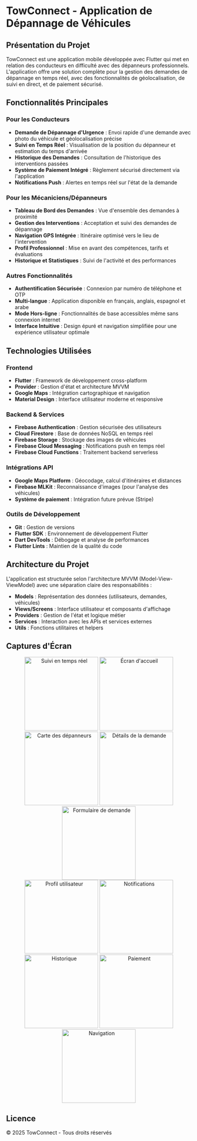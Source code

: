 # TowConnect - Application de Dépannage de Véhicules

## Présentation du Projet

TowConnect est une application mobile développée avec Flutter qui met en relation des conducteurs en difficulté avec des dépanneurs professionnels. L'application offre une solution complète pour la gestion des demandes de dépannage en temps réel, avec des fonctionnalités de géolocalisation, de suivi en direct, et de paiement sécurisé.

## Fonctionnalités Principales

### Pour les Conducteurs
- **Demande de Dépannage d'Urgence** : Envoi rapide d'une demande avec photo du véhicule et géolocalisation précise
- **Suivi en Temps Réel** : Visualisation de la position du dépanneur et estimation du temps d'arrivée
- **Historique des Demandes** : Consultation de l'historique des interventions passées
- **Système de Paiement Intégré** : Règlement sécurisé directement via l'application
- **Notifications Push** : Alertes en temps réel sur l'état de la demande

### Pour les Mécaniciens/Dépanneurs
- **Tableau de Bord des Demandes** : Vue d'ensemble des demandes à proximité
- **Gestion des Interventions** : Acceptation et suivi des demandes de dépannage
- **Navigation GPS Intégrée** : Itinéraire optimisé vers le lieu de l'intervention
- **Profil Professionnel** : Mise en avant des compétences, tarifs et évaluations
- **Historique et Statistiques** : Suivi de l'activité et des performances

### Autres Fonctionnalités
- **Authentification Sécurisée** : Connexion par numéro de téléphone et OTP
- **Multi-langue** : Application disponible en français, anglais, espagnol et arabe
- **Mode Hors-ligne** : Fonctionnalités de base accessibles même sans connexion internet
- **Interface Intuitive** : Design épuré et navigation simplifiée pour une expérience utilisateur optimale

## Technologies Utilisées

### Frontend
- **Flutter** : Framework de développement cross-platform
- **Provider** : Gestion d'état et architecture MVVM
- **Google Maps** : Intégration cartographique et navigation
- **Material Design** : Interface utilisateur moderne et responsive

### Backend & Services
- **Firebase Authentication** : Gestion sécurisée des utilisateurs
- **Cloud Firestore** : Base de données NoSQL en temps réel
- **Firebase Storage** : Stockage des images de véhicules
- **Firebase Cloud Messaging** : Notifications push en temps réel
- **Firebase Cloud Functions** : Traitement backend serverless

### Intégrations API
- **Google Maps Platform** : Géocodage, calcul d'itinéraires et distances
- **Firebase MLKit** : Reconnaissance d'images (pour l'analyse des véhicules)
- **Système de paiement** : Intégration future prévue (Stripe)

### Outils de Développement
- **Git** : Gestion de versions
- **Flutter SDK** : Environnement de développement Flutter
- **Dart DevTools** : Débogage et analyse de performances
- **Flutter Lints** : Maintien de la qualité du code

## Architecture du Projet

L'application est structurée selon l'architecture MVVM (Model-View-ViewModel) avec une séparation claire des responsabilités :

- **Models** : Représentation des données (utilisateurs, demandes, véhicules)
- **Views/Screens** : Interface utilisateur et composants d'affichage
- **Providers** : Gestion de l'état et logique métier
- **Services** : Interaction avec les APIs et services externes
- **Utils** : Fonctions utilitaires et helpers

## Captures d'Écran

<div align="center">
  <img src="assets/images/Screenshot_1747396435.png" alt="Suivi en temps réel" width="200"/>
  <img src="assets/images/Screenshot_1747396575.png" alt="Écran d'accueil" width="200"/>
  <img src="assets/images/Screenshot_1747396582.png" alt="Carte des dépanneurs" width="200"/>
  <img src="assets/images/Screenshot_1747396591.png" alt="Détails de la demande" width="200"/>
  <img src="assets/images/Screenshot_1747396594.png" alt="Formulaire de demande" width="200"/>
</div>

<div align="center">
  <img src="assets/images/Screenshot_1747396613.png" alt="Profil utilisateur" width="200"/>
  <img src="assets/images/Screenshot_1747396635.png" alt="Notifications" width="200"/>
  <img src="assets/images/Screenshot_1747396776.png" alt="Historique" width="200"/>
  <img src="assets/images/Screenshot_1747396788.png" alt="Paiement" width="200"/>
  <img src="assets/images/Screenshot_1747396817.png" alt="Navigation" width="200"/>
</div>

## Licence

© 2025 TowConnect - Tous droits réservés
